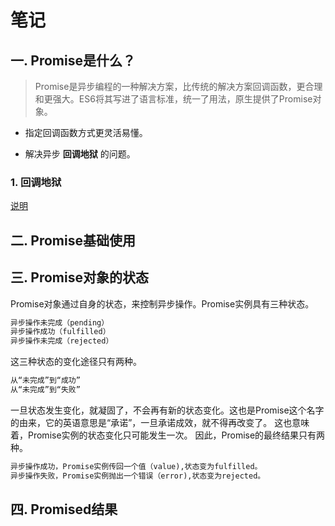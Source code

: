 # 笔记

## 一. Promise是什么？

> Promise是异步编程的一种解决方案，比传统的解决方案回调函数，更合理和更强大。ES6将其写进了语言标准，统一了用法，原生提供了Promise对象。

- 指定回调函数方式更灵活易懂。

- 解决异步 **回调地狱** 的问题。

### 1. 回调地狱

[说明](./01.html)

## 二. Promise基础使用

## 三. Promise对象的状态

Promise对象通过自身的状态，来控制异步操作。Promise实例具有三种状态。

```txt
异步操作未完成（pending）
异步操作成功（fulfilled）
异步操作未完成（rejected）
```

这三种状态的变化途径只有两种。

```txt
从“未完成”到“成功”
从“未完成”到“失败”
```

一旦状态发生变化，就凝固了，不会再有新的状态变化。这也是Promise这个名字的由来，它的英语意思是“承诺”，一旦承诺成效，就不得再改变了。
这也意味着，Promise实例的状态变化只可能发生一次。
因此，Promise的最终结果只有两种。

```txt
异步操作成功，Promise实例传回一个值（value),状态变为fulfilled。
异步操作失败，Promise实例抛出一个错误（error),状态变为rejected。
```

## 四. Promised结果

